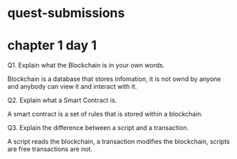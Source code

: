 # quest-submissions

# chapter 1 day 1

Q1.  Explain what the Blockchain is in your own words. 

Blockchain is a database that stores infomation, it is not ownd by anyone and anybody can view it and interact with it.

Q2.   Explain what a Smart Contract is. 

A smart contract is a set of rules that is stored within a blockchain.


Q3.   Explain the difference between a script and a transaction.

A script reads the blockchain, a transaction modifies the blockchain, scripts are free transactions are not.
